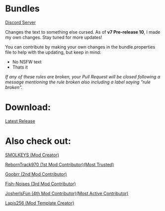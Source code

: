 # Bundles


[Discord Server](https://discord.gg/9M2VRAVGz8) 


Changes the text to something else cursed. As of **v7 Pre-release 10**, I made my own changes. Stay tuned for more updates!

You can contribute by making your own changes in the bundle.properties file to help with the updating, but keep in mind:

- No NSFW text
- Thats it

*If any of these rules are broken, your Pull Request will be closed following a message mentioning the rule broken also including a label saying "rule broken".*

# Download:

[Latest Release](https://github.com/SMOLKEYS/bundles/releases/tag/v7-pre10)


# Also check out: 

[SMOLKEYS (Mod Creator)](https://github.com/SMOLKEYS)

[RebornTrack970 (1st Mod Contributor)(Most Trusted)](https://github.com/RebornTrack970)

[Goobrr (2nd Mod Contributor)](https://github.com/Goobrr)

[Fish-Noises (3rd Mod Contributor)](https://github.com/Fish-Noises)

[JosherIsFun (4th Mod Contributor)(Most Active Contributor)](https://github.com/JosherIsFun)

[Lapis256 (Mod Template Creator)](https://github.com/Lapis256)
